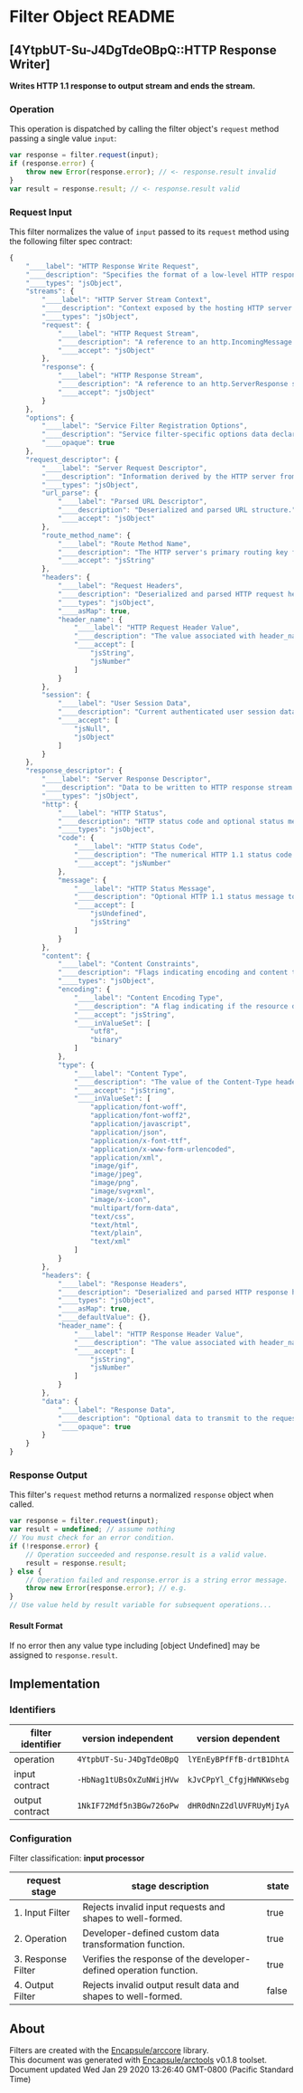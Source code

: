 # Filter Object README

## [4YtpbUT-Su-J4DgTdeOBpQ::HTTP Response Writer]

**Writes HTTP 1.1 response to output stream and ends the stream.**

### Operation

This operation is dispatched by calling the filter object's `request` method passing a single value `input`:

```JavaScript
var response = filter.request(input);
if (response.error) {
    throw new Error(response.error); // <- response.result invalid
}
var result = response.result; // <- response.result valid
```

### Request Input

This filter normalizes the value of `input` passed to its `request` method using the following filter spec contract:

```JavaScript
{
    "____label": "HTTP Response Write Request",
    "____description": "Specifies the format of a low-level HTTP response write request.",
    "____types": "jsObject",
    "streams": {
        "____label": "HTTP Server Stream Context",
        "____description": "Context exposed by the hosting HTTP server to a plugin service filter.",
        "____types": "jsObject",
        "request": {
            "____label": "HTTP Request Stream",
            "____description": "A reference to an http.IncomingMessage stream passed from the HTTP server.",
            "____accept": "jsObject"
        },
        "response": {
            "____label": "HTTP Response Stream",
            "____description": "A reference to an http.ServerResponse stream passed from the HTTP server.",
            "____accept": "jsObject"
        }
    },
    "options": {
        "____label": "Service Filter Registration Options",
        "____description": "Service filter-specific options data declared by the developer, and passed to the service by holism server.",
        "____opaque": true
    },
    "request_descriptor": {
        "____label": "Server Request Descriptor",
        "____description": "Information derived by the HTTP server from the incoming request stream. Most service filters are able to perform their function accessing only the data in this namespace without need for access to streams.request",
        "____types": "jsObject",
        "url_parse": {
            "____label": "Parsed URL Descriptor",
            "____description": "Deserialized and parsed URL structure.",
            "____accept": "jsObject"
        },
        "route_method_name": {
            "____label": "Route Method Name",
            "____description": "The HTTP server's primary routing key for this request composed of METHOD:pathname.",
            "____accept": "jsString"
        },
        "headers": {
            "____label": "Request Headers",
            "____description": "Deserialized and parsed HTTP request headers map",
            "____types": "jsObject",
            "____asMap": true,
            "header_name": {
                "____label": "HTTP Request Header Value",
                "____description": "The value associated with header_name in the headers map.",
                "____accept": [
                    "jsString",
                    "jsNumber"
                ]
            }
        },
        "session": {
            "____label": "User Session Data",
            "____description": "Current authenticated user session data. Or, the anonymous user's default session data.",
            "____accept": [
                "jsNull",
                "jsObject"
            ]
        }
    },
    "response_descriptor": {
        "____label": "Server Response Descriptor",
        "____description": "Data to be written to HTTP response stream.",
        "____types": "jsObject",
        "http": {
            "____label": "HTTP Status",
            "____description": "HTTP status code and optional status message.",
            "____types": "jsObject",
            "code": {
                "____label": "HTTP Status Code",
                "____description": "The numerical HTTP 1.1 status code to return to the remote HTTP client.",
                "____accept": "jsNumber"
            },
            "message": {
                "____label": "HTTP Status Message",
                "____description": "Optional HTTP 1.1 status message to include with status code returned to client.",
                "____accept": [
                    "jsUndefined",
                    "jsString"
                ]
            }
        },
        "content": {
            "____label": "Content Constraints",
            "____description": "Flags indicating encoding and content type of the response.",
            "____types": "jsObject",
            "encoding": {
                "____label": "Content Encoding Type",
                "____description": "A flag indicating if the resource data should be passed as a UTF8 string or binary payload.",
                "____accept": "jsString",
                "____inValueSet": [
                    "utf8",
                    "binary"
                ]
            },
            "type": {
                "____label": "Content Type",
                "____description": "The value of the Content-Type header to return along with the indicated resource.",
                "____accept": "jsString",
                "____inValueSet": [
                    "application/font-woff",
                    "application/font-woff2",
                    "application/javascript",
                    "application/json",
                    "application/x-font-ttf",
                    "application/x-www-form-urlencoded",
                    "application/xml",
                    "image/gif",
                    "image/jpeg",
                    "image/png",
                    "image/svg+xml",
                    "image/x-icon",
                    "multipart/form-data",
                    "text/css",
                    "text/html",
                    "text/plain",
                    "text/xml"
                ]
            }
        },
        "headers": {
            "____label": "Response Headers",
            "____description": "Deserialized and parsed HTTP response headers map.",
            "____types": "jsObject",
            "____asMap": true,
            "____defaultValue": {},
            "header_name": {
                "____label": "HTTP Response Header Value",
                "____description": "The value associated with header_name in the headers map.",
                "____accept": [
                    "jsString",
                    "jsNumber"
                ]
            }
        },
        "data": {
            "____label": "Response Data",
            "____description": "Optional data to transmit to the requesting HTTP client.",
            "____opaque": true
        }
    }
}
```


### Response Output

This filter's `request` method returns a normalized `response` object when called.

```JavaScript
var response = filter.request(input);
var result = undefined; // assume nothing
// You must check for an error condition.
if (!response.error) {
    // Operation succeeded and response.result is a valid value.
    result = response.result;
} else {
    // Operation failed and response.error is a string error message.
    throw new Error(response.error); // e.g.
}
// Use value held by result variable for subsequent operations...
```
#### Result Format

If no error then any value type including [object Undefined] may be assigned to `response.result`.


## Implementation

### Identifiers

| filter identifier | version independent | version dependent |
|--------|---------------------|-------------------|
| operation | `4YtpbUT-Su-J4DgTdeOBpQ` | `lYEnEyBPfFfB-drtB1DhtA` |
| input contract | `-HbNag1tUBsOxZuNWijHVw` | `kJvCPpYl_CfgjHWNKWsebg` |
| output contract | `1NkIF72Mdf5n3BGw726oPw` | `dHR0dNnZ2dlUVFRUyMjIyA` |

### Configuration
Filter classification:  **input processor**

| request stage | stage description | state |
|-------|---------|---------------|
| 1. Input Filter | Rejects invalid input requests and shapes to well-formed. | true |
| 2. Operation | Developer-defined custom data transformation function. | true |
| 3. Response Filter | Verifies the response of the developer-defined operation function. | true |
| 4. Output Filter | Rejects invalid output result data and shapes to well-formed. | false |

## About
Filters are created with the [Encapsule/arccore](https://github.com/Encapsule/arccore/) library.<br>
This document was generated with [Encapsule/arctools](https://github.com/Encapsule/arctools/) v0.1.8 toolset.<br>
Document updated Wed Jan 29 2020 13:26:40 GMT-0800 (Pacific Standard Time)

